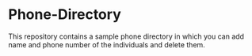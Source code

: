 # Phone-Directory
This repository contains a sample phone directory in which you can add name and phone number of the individuals and delete them.
